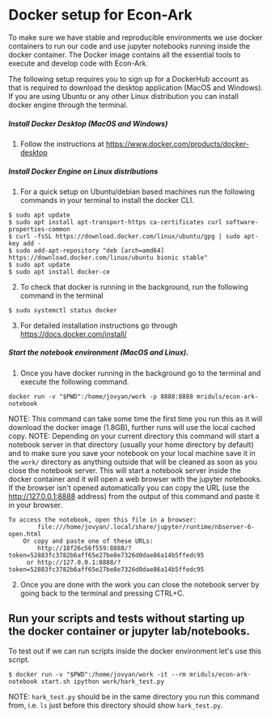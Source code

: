 # Docker setup for Econ-Ark

To make sure we have stable and reproducible environments we use docker containers to run our code and use jupyter notebooks running inside the docker container.
The Docker image contains all the essential tools to execute and develop code with Econ-Ark.

The following setup requires you to sign up for a DockerHub account as that is required to download the desktop application (MacOS and Windows). If you are using Ubuntu or any other Linux distribution you can install docker engine through the terminal.

##### Install Docker Desktop (MacOS and Windows)
1. Follow the instructions at https://www.docker.com/products/docker-desktop

##### Install Docker Engine on Linux distributions
1. For a quick setup on Ubuntu/debian based machines run the following commands in your terminal to install the docker CLI.
```
$ sudo apt update 
$ sudo apt install apt-transport-https ca-certificates curl software-properties-common 
$ curl -fsSL https://download.docker.com/linux/ubuntu/gpg | sudo apt-key add -
$ sudo add-apt-repository "deb [arch=amd64] https://download.docker.com/linux/ubuntu bionic stable"
$ sudo apt update
$ sudo apt install docker-ce
```
2. To check that docker is running in the background, run the following command in the terminal
```
$ sudo systemctl status docker
```
3. For detailed installation instructions go through https://docs.docker.com/install/

##### Start the notebook environment (MacOS and Linux).
1. Once you have docker running in the background go to the terminal and execute the following command.
```
docker run -v "$PWD":/home/jovyan/work -p 8888:8888 mriduls/econ-ark-notebook
```
NOTE: This command can take some time the first time you run this as it will download the docker image (1.8GB), further runs will use the local cached copy.
NOTE: Depending on your current directory this command will start a notebook server in that directory (usually your home directory by default) and to make sure you save your notebook on your local machine save it in the `work/` directory as anything outside that will be cleaned as soon as you close the notebook server.
This will start a notebook server inside the docker container and it will open a web browser with the jupyter notebooks.
If the browser isn't opened automatically you can copy the  URL (use the http://127.0.0.1:8888 address) from the output of this command and paste it in your browser.

```
To access the notebook, open this file in a browser:
        file:///home/jovyan/.local/share/jupyter/runtime/nbserver-6-open.html
    Or copy and paste one of these URLs:
        http://18f26c56f559:8888/?token=52883fc3782b6aff65e27be8e7326d0dae86a14b5ffedc95
     or http://127.0.0.1:8888/?token=52883fc3782b6aff65e27be8e7326d0dae86a14b5ffedc95
```
2. Once you are done with the work you can close the notebook server by going back to the terminal and pressing CTRL+C.

## Run your scripts and tests without starting up the docker container or jupyter lab/notebooks.

To test out if we can run scripts inside the docker environment let's use this script.
```
$ docker run -v "$PWD":/home/jovyan/work -it --rm mriduls/econ-ark-notebook start.sh ipython work/hark_test.py
```
NOTE: `hark_test.py` should be in the same directory you run this command from, i.e. `ls` just before this directory should show `hark_test.py`.


